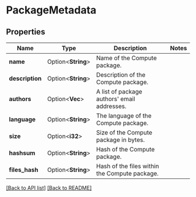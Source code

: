 # PackageMetadata

## Properties

Name | Type | Description | Notes
------------ | ------------- | ------------- | -------------
**name** | Option<**String**> | Name of the Compute package. | 
**description** | Option<**String**> | Description of the Compute package. | 
**authors** | Option<**Vec<String>**> | A list of package authors' email addresses. | 
**language** | Option<**String**> | The language of the Compute package. | 
**size** | Option<**i32**> | Size of the Compute package in bytes. | 
**hashsum** | Option<**String**> | Hash of the Compute package. | 
**files_hash** | Option<**String**> | Hash of the files within the Compute package. | 

[[Back to API list]](../README.md#documentation-for-api-endpoints) [[Back to README]](../README.md)


